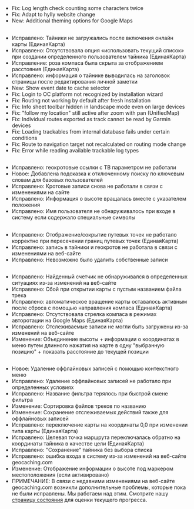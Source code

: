 ##
- Fix: Log length check counting some characters twice
- Fix: Adapt to hylly website change
- New: Additional theming options for Google Maps

##
- Исправлено: Тайники не загружались после включения онлайн карты (ЕдинаяКарта)
- Исправлено: Отсутствовала опция «использовать текущий список» при создании определенного пользователем тайника (ЕдинаяКарта)
- Исправление: роза компаса была скрыта за отображением расстояния (ЕдинаяКарта)
- Исправлено: информация о тайнике выводилась на заголовок страницы после редактирования личной заметки
- New: Show event date to cache selector
- Fix: Login to OC platform not recognized by installation wizard
- Fix: Routing not working by default after fresh installation
- Fix: Info sheet toolbar hidden in landscape mode even on large devices
- Fix: "follow my location" still active after zoom with pan (UnifiedMap)
- Fix: Individual routes exported as track cannot be read by Garmin devices
- Fix: Loading trackables from internal database fails under certain conditions
- Fix: Route to navigation target not recalculated on routing mode change
- Fix: Error while reading available trackable log types

##
- Исправлено: геокротовые ссылки с TB параметром не работали
- Новое: Добавлена подсказка к отключенному поиску по ключевым словам для базовых пользователей
- Исправлено: Кротовые записи снова не работали в связи с изменениями на сайте
- Исправлено: Информация о высоте вращалась вместе с указателем положения
- Исправлено: Имя пользователя не обнаруживалось при входе в систему если содержало специальные символы

##
- Исправлено: Отображение/сокрытие путевых точек не работало корректно при пересечении границ путевых точек (ЕдинаяКарта)
- Исправлено: запись в тайники и геокротов не работала в связи с изменениями на веб-сайте
- Исправлено: Невозможно было удалить собственные записи

##
- Исправлено: Найденный счетчик не обнаруживался в определенных ситуациях из-за изменений на веб-сайте
- Исправлено: Сбой при открытии карты с пустым названием файла трека
- Исправлено: автоматическое вращение карты оставалось активным после сброса с помощью направления компаса (ЕдинаяКарта)
- Исправлено: Отсутствовала стрелка компаса в режимах авторотации на Google Maps (ЕдинаяКарта)
- Исправлено: Отслеживаемые записи не могли быть загружены из-за изменений на веб-сайте
- Изменение: Объединение высоты + информации о координатах в меню путем длинного нажатия на карте в одну "выбранную позицию" + показать расстояние до текущей позиции

##
- Новое: Удаление оффлайновых записей с помощью контекстного меню
- Исправлено: Удаление оффлайновых записей не работало при определенных условиях
- Исправлено: Название фильтра терялось при быстрой смене фильтра
- Изменение: Сортировка файлов треков по названию
- Изменение: Сохранение отслеживаемых действий также для оффлайновых записей
- Исправлено: переключение карты на координаты 0,0 при изменении типа карты (ЕдинаяКарта)
- Исправлено: Целевая точка маршрута переключалась обратно на координаты тайника в качестве цели (ЕдинаяКарта)
- Исправлено: "Сохранение" тайника без выбора списка
- Исправлено: ошибка входа в систему из-за изменений на веб-сайте geocaching.com
- Изменение: Отображение информации о высоте под маркером местоположения (если активировано)
- ПРИМЕЧАНИЕ: В связи с недавними изменениями на веб-сайте geocaching.com возникли дополнительные проблемы, которые пока не были исправлены. Мы работаем над этим. Смотрите нашу [страницу состояния](https://github.com/cgeo/cgeo/issues/15555) для оценки текущего прогресса.
